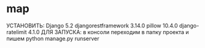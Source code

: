 # map

УСТАНОВИТЬ:
Django 5.2
djangorestframework 3.14.0
pillow 10.4.0
django-ratelimit 4.1.0
ДЛЯ ЗАПУСКА: в консоли переходим в папку проекта и пишем python manage.py runserver

